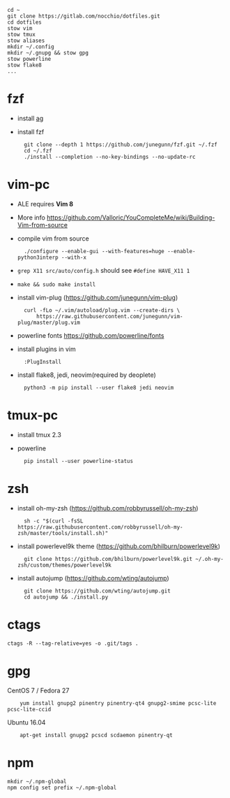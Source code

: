 ```
cd ~
git clone https://gitlab.com/nocchio/dotfiles.git
cd dotfiles
stow vim
stow tmux
stow aliases
mkdir ~/.config
mkdir ~/.gnupg && stow gpg
stow powerline
stow flake8
...
```
fzf
===

* install [ag](https://github.com/ggreer/the_silver_searcher)

* install fzf

        git clone --depth 1 https://github.com/junegunn/fzf.git ~/.fzf
        cd ~/.fzf
        ./install --completion --no-key-bindings --no-update-rc


vim-pc
======
* ALE requires **Vim 8**
* More info <https://github.com/Valloric/YouCompleteMe/wiki/Building-Vim-from-source>
* compile vim from source

        ./configure --enable-gui --with-features=huge --enable-python3interp --with-x

* `grep X11 src/auto/config.h` should see `#define HAVE_X11 1`

* `make && sudo make install`

* install vim-plug (https://github.com/junegunn/vim-plug)  

        curl -fLo ~/.vim/autoload/plug.vim --create-dirs \
            https://raw.githubusercontent.com/junegunn/vim-plug/master/plug.vim


* powerline fonts https://github.com/powerline/fonts  
* install plugins in vim

        :PlugInstall

* install flake8, jedi, neovim(required by deoplete)

        python3 -m pip install --user flake8 jedi neovim


tmux-pc
=======
* install tmux 2.3
* powerline  

        pip install --user powerline-status


zsh
===
* install oh-my-zsh (https://github.com/robbyrussell/oh-my-zsh)  

        sh -c "$(curl -fsSL https://raw.githubusercontent.com/robbyrussell/oh-my-zsh/master/tools/install.sh)"

* install powerlevel9k theme (https://github.com/bhilburn/powerlevel9k)  

        git clone https://github.com/bhilburn/powerlevel9k.git ~/.oh-my-zsh/custom/themes/powerlevel9k

* install autojump (https://github.com/wting/autojump)

        git clone https://github.com/wting/autojump.git
        cd autojump && ./install.py


ctags
=====

    ctags -R --tag-relative=yes -o .git/tags .


gpg
===

CentOS 7 / Fedora 27

        yum install gnupg2 pinentry pinentry-qt4 gnupg2-smime pcsc-lite pcsc-lite-ccid

Ubuntu 16.04

        apt-get install gnupg2 pcscd scdaemon pinentry-qt


npm
===

    mkdir ~/.npm-global
    npm config set prefix ~/.npm-global
